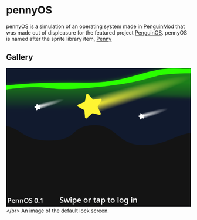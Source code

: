 # pennyOS
pennyOS is a simulation of an operating system made in [PenguinMod](https://penguinmod.com) that was made out of displeasure for the featured project [PenguinOS](https://studio.penguinmod.com/#3733687874). pennyOS is named after the sprite library item, [Penny](https://library.penguinmod.com/files/images/user/Penny.svg)
## Gallery
![Image of an illustration of a night sky, with the text "pennOS 0.1" in the bottom left corner, and the text "Tap to unlock" in bottom center](https://github.com/SpaceySlime/pennOS/blob/main/Images/pennOS%20login%20(0.1%2025-5-25).png?raw=true)</br>
An image of the default lock screen.
